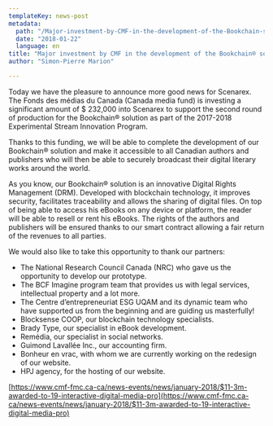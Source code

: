 ```yaml
---
templateKey: news-post
metadata:
  path: "/Major-investment-by-CMF-in-the-development-of-the-Bookchain-solution-of-Scenarex"
  date: "2018-01-22"
  language: en
title: "Major investment by CMF in the development of the Bookchain® solution of Scenarex"
author: "Simon-Pierre Marion"

---
```


Today we have the pleasure to announce more good news for Scenarex. The Fonds des médias du Canada (Canada media fund) is investing a significant amount of $ 232,000 into Scenarex to support the second round of production for the Bookchain® solution as part of the 2017-2018 Experimental Stream Innovation Program.

Thanks to this funding, we will be able to complete the development of our Bookchain® solution and make it accessible to all Canadian authors and publishers who will then be able to securely broadcast their digital literary works around the world.

As you know, our Bookchain® solution is an innovative Digital Rights Management (DRM). Developed with blockchain technology, it improves security, facilitates traceability and allows the sharing of digital files. On top of being able to access his eBooks on any device or platform, the reader will be able to resell or rent his eBooks. The rights of the authors and publishers will be ensured thanks to our smart contract allowing a fair return of the revenues to all parties.

We would also like to take this opportunity to thank our partners:

* The National Research Council Canada (NRC) who gave us the opportunity to develop our prototype.
* The BCF Imagine program team that provides us with legal services, intellectual property and a lot more.
* The Centre d’entrepreneuriat ESG UQAM and its dynamic team who have supported us from the beginning and are guiding us masterfully!
* Blocksense COOP, our blockchain technology specialists.
* Brady Type, our specialist in eBook development.
* Remédia, our specialist in social networks.
* Guimond Lavallée Inc., our accounting firm.
* Bonheur en vrac, with whom we are currently working on the redesign of our website.
* HPJ agency, for the hosting of our website.

[https://www.cmf-fmc.ca-ca/news-events/news/january-2018/$11-3m-awarded-to-19-interactive-digital-media-pro](https://www.cmf-fmc.ca-ca/news-events/news/january-2018/$11-3m-awarded-to-19-interactive-digital-media-pro)
